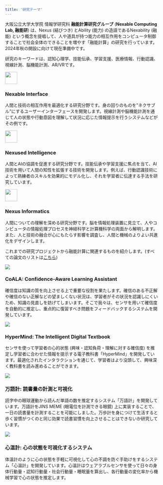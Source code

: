 ```yaml
---
title: '研究テーマ'
---
```


大阪公立大学大学院 情報学研究科 <b>融能計算研究グループ</b> (<b>Nexable Computing Lab, 融能研</b>) は、Nexus (結びつき) とAbility (能力) の造語であるNexability (融能) という概念を提唱して、人や道具が持つ能力の相互作用をコンピュータ制御することで社会全体のできることを増やす「融能計算」の研究を行っています。2024年秋の開設に向けて現在準備中です。

研究のキーワードは、認知心理学、技能伝承、学習支援、医療情報、行動認識、視線計測、脳機能計測、AR/VRです。

<div class="index-card-container large-wrapper">
  <div class="index-card-item">
    <img src="/img/icon_interface.svg" width="40px" height="40px">
    <h3>Nexable Interface</h3>
    <p>人間と技術の相互作用を最適化する研究分野です。身の回りのものを"ネクサブル"にするユーザーインターフェースを開発します。視線計測や脳機能計測を通じて人の状態や行動意図を理解して状況に応じた情報提示を行うシステムなどがその例です。</p>
  </div>
  <div class="index-card-item">
    <img src="/img/icon_intelligence.svg" width="40px" height="40px">
    <h3>Nexused Intelligence</h3>
    <p>人間とAIの協調を促進する研究分野です。技能伝承や学習支援に焦点を当て、AI技術を用いて人間の知性を拡張する技術を開発します。例えば、行動認識技術によって熟練者のスキルを効果的にモデル化し、それを学習者に伝達する手法を研究しています。</p>
  </div>
  <div class="index-card-item">
    <img src="/img/icon_informatics.svg" width="40px" height="40px">
    <h3>Nexus Informatics</h3>
    <p>人間についての理解を深める研究分野です。脳を情報処理装置に見立て、人やコンピュータの情報処理プロセスを神経科学と計算機科学の両面から解明します。また、人と技術の融合が心にもたらす影響を調査し、人間と機械のよりよい共進化をデザインします。</p>
  </div>
</div>

これまでの研究プロジェクトから融能計算に関連するものを紹介します。(すべての論文のリストは[こちら](https://shoya.io/ja/publications))

<div class="card">
  <a href="https://dl.acm.org/doi/abs/10.1145/3391203.3391227" target="_blank" rel="noopener noreferrer"></a>
  <div class="card-img-container">
    <img class="card-img" src="https://i.gyazo.com/8c2ffac6d209f669ba0801114f94b3f1.jpg" />
  </div>
  <div class="card-text-container">
    <h3 class="card-body">CoALA: Confidence-Aware Learning Assistant</h3>
    <p class="card-text">確信度は知識の質を向上させる上で重要な役割を果たします。確信のある不正解や確信のない正解などの望ましくない状況は、学習者がその状況を認識しにくいため、知識の見直しを妨げてしまいます。そこで我々は、センサを用いて確信度を自動的に推定し、重点的に復習すべき問題をフィードバックするシステムを開発しています。</p>
  </div>
</div>

<div class="card">
  <a href="https://link.springer.com/chapter/10.1007/978-3-658-19567-0_23" target="_blank" rel="noopener noreferrer"></a>
  <div class="card-img-container">
    <img class="card-img" src="https://i.gyazo.com/59dcd6f61f0dd94f891ba31c7d25c8ee.jpg" />
  </div>
  <div class="card-text-container">
    <h3 class="card-body">HyperMind: The Intelligent Digital Textbook</h3>
    <p class="card-text">センサを使って学習者の心的状態 (興味・認知負荷・理解に対する確信度) を推定し学習者に合わせた情報を提示する電子教科書「HyperMind」を開発しています。最適化されたインタラクションを通じて、学習者はより没頭して、興味深く教科書を読み進めることができます。</p>
  </div>
</div>

<div class="card">
  <a href="https://dl.acm.org/doi/abs/10.1145/2968219.2971398" target="_blank" rel="noopener noreferrer"></a>
  <div class="card-img-container">
    <img class="card-img" src="https://i.gyazo.com/bd6dd4e3f73aeae4e66117dc65ab12bd.jpg" />
  </div>
  <div class="card-text-container">
    <h3 class="card-body">万語計: 読書量の計測と可視化</h3>
    <p class="card-text">読字中の眼球運動から読んだ単語の数を推定するシステム「万語計」を開発しています。万語計をJINS MEME (眼電位を計測できる眼鏡) 上に実装することで、一日の読書量を計測することを可能にしました。万歩計を身につけて生活すると歩く習慣がつくのと同じ効果で読書習慣を向上させることはできないか研究しています。</p>
  </div>
</div>

<div class="card">
  <a href="https://dl.acm.org/doi/abs/10.1145/2800835.2807934" target="_blank" rel="noopener noreferrer"></a>
  <div class="card-img-container">
    <img class="card-img" src="https://i.gyazo.com/6d399ff71669af71b872515b5b4e8122.jpg" />
  </div>
  <div class="card-text-container">
    <h3 class="card-body">心温計: 心の状態を可視化するシステム</h3>
    <p class="card-text">体温計のように心の状態を手軽に可視化して心の不調を防ぐ手助けをするシステム「心温計」を開発しています。心温計はウェアラブルセンサを使って日々の身体行動量・認知行動量・社会行動量・睡眠量を算出し、各行動量の変化率から機械学習で心の状態を推定します。</p>
  </div>
</div>
